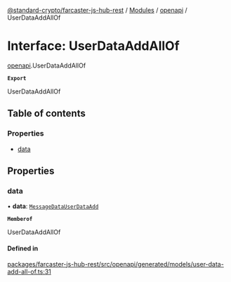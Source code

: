 [@standard-crypto/farcaster-js-hub-rest](../README.md) / [Modules](../modules.md) / [openapi](../modules/openapi.md) / UserDataAddAllOf

# Interface: UserDataAddAllOf

[openapi](../modules/openapi.md).UserDataAddAllOf

**`Export`**

UserDataAddAllOf

## Table of contents

### Properties

- [data](openapi.UserDataAddAllOf.md#data)

## Properties

### data

• **data**: [`MessageDataUserDataAdd`](../modules/openapi.md#messagedatauserdataadd)

**`Memberof`**

UserDataAddAllOf

#### Defined in

[packages/farcaster-js-hub-rest/src/openapi/generated/models/user-data-add-all-of.ts:31](https://github.com/standard-crypto/farcaster-js/blob/main/packages/farcaster-js-hub-rest/src/openapi/generated/models/user-data-add-all-of.ts#L31)
